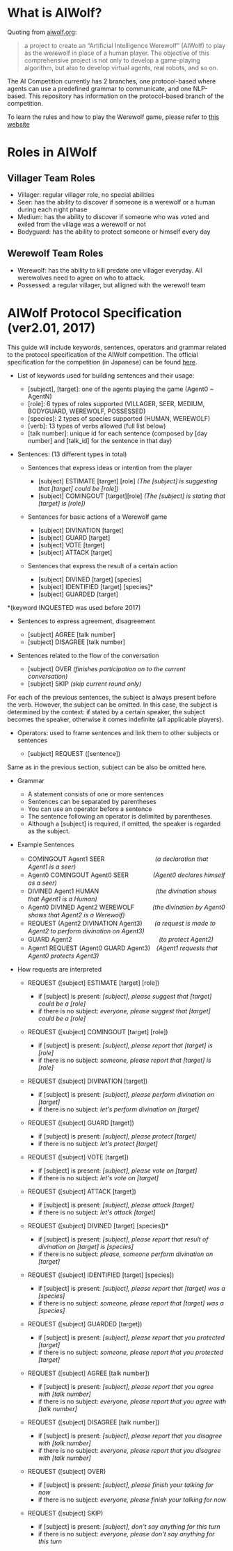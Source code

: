 # What is AIWolf?

Quoting from [aiwolf.org](http://aiwolf.org/en/introduction):

> a project to create an “Artificial Intelligence Werewolf” (AIWolf) to play as the werewolf in place of a human player. The objective of this comprehensive project is not only to develop a game-playing algorithm, but also to develop virtual agents, real robots, and so on. 

The AI Competition currently has 2 branches, one protocol-based where agents can use a predefined grammar to communicate, and one NLP-based. This repository has information on the protocol-based branch of the competition.

To learn the rules and how to play the Werewolf game, please refer to [this website](https://werewolf.chat/Main_Page)

# Roles in AIWolf

## Villager Team Roles

* Villager: regular villager role, no special abilities
* Seer: has the ability to discover if someone is a werewolf or a human during each night phase
* Medium: has the ability to discover if someone who was voted and exiled from the village was a werewolf or not
* Bodyguard: has the ability to protect someone or himself every day 

## Werewolf Team Roles

* Werewolf: has the ability to kill predate one villager everyday. All werewolves need to agree on who to attack.
* Possessed: a regular villager, but alligned with the werewolf team

# AIWolf Protocol Specification (ver2.01, 2017)

This guide will include keywords, sentences, operators and grammar related to the protocol specification of the AIWolf competition. The official specification for the competition (in Japanese) can be found [here](http://aiwolf.org/control-panel/wp-content/uploads/2014/03/protocol_2017-2.pdf).

* List of keywords used for building sentences and their usage: 

  * [subject], [target]: one of the agents playing the game (Agent0 ~ AgentN) 
  * [role]: 6 types of roles supported (VILLAGER, SEER, MEDIUM, BODYGUARD, WEREWOLF, POSSESSED)
  * [species]: 2 types of species supported (HUMAN, WEREWOLF)
  * [verb]: 13 types of verbs allowed (full list below)
  * [talk number]: unique id for each sentence (composed by [day number] and [talk_id] for the sentence in that day) 

* Sentences: (13 different types in total)

  * Sentences that express ideas or intention from the player
  
    * [subject] ESTIMATE [target] [role] *(The [subject] is suggesting that [target] could be [role])*
    * [subject] COMINGOUT  [target][role] *(The [subject] is stating that [target] is [role])*

  * Sentences for basic actions of a Werewolf game
  
    * [subject] DIVINATION [target]
    * [subject] GUARD [target]
    * [subject] VOTE [target]
    * [subject] ATTACK [target]

  * Sentences that express the result of a certain action

    * [subject] DIVINED [target] [species]
    * [subject] IDENTIFIED [target] [species]*
    * [subject] GUARDED [target]

*(keyword INQUESTED was used before 2017) 

  * Sentences to express agreement, disagreement

    * [subject] AGREE [talk number]
    * [subject] DISAGREE [talk number]
	
  * Sentences related to the flow of the conversation 

    * [subject] OVER *(finishes participation on to the current conversation)*
    * [subject] SKIP *(skip current round only)*
    
For each of the previous sentences, the subject is always present before the verb. However, the subject can be omitted. In this case, the subject is determined by the context: if stated by a certain speaker, the subject becomes the speaker, otherwise it comes indefinite (all applicable players).

* Operators: used to frame sentences and link them to other subjects or sentences

	* [subject] REQUEST ([sentence])

Same as in the previous section, subject can be also be omitted here.

* Grammar

    * A statement consists of one or more sentences
    * Sentences can be separated by parentheses
    * You can use an operator before a sentence
    * The sentence following an operator is delimited by parentheses. 
    * Although a [subject] is required, if omitted, the speaker is regarded as the subject.

* Example Sentences 

	* COMINGOUT Agent1 SEER　 　　　　　　　*(a declaration that Agent1 is a seer)* 
	* Agent0 COMINGOUT Agent0 SEER　　　　*(Agent0 declares himself as a seer)*
	* DIVINED Agent1 HUMAN 　　　　　　　　　*(the divination shows that Agent1 is a Human)*
	* Agent0 DIVINED Agent2 WEREWOLF　　　*(the divination by Agent0 shows that Agent2 is a Werewolf)*  
	* REQUEST (Agent2 DIVINATION Agent3)　　*(a request is made to Agent2 to perform divination on Agent3)*
	* GUARD Agent2 			　　　　　　　　　　　　　　*(to protect Agent2)*
	* Agent1 REQUEST (Agent0 GUARD Agent3)　*(Agent1 requests that Agent0 protects Agent3)*

* How requests are interpreted
	
	* REQUEST ([subject] ESTIMATE [target] [role])
		* if [subject] is present: *[subject], please suggest that [target] could be a [role]*
		* if there is no subject: *everyone, please suggest that [target] could be a [role]*

	* REQUEST ([subject] COMINGOUT [target] [role])
		* if [subject] is present: *[subject], please report that [target] is [role]*
		* if there is no subject: *someone, please report that [target] is [role]*
 
	* REQUEST ([subject] DIVINATION [target])
		* if [subject] is present: *[subject], please perform divination on [target]*
		* if there is no subject: *let's perform divination on [target]*

	* REQUEST ([subject] GUARD [target])
		* if [subject] is present: *[subject], please protect [target]*
		* if there is no subject: *let's protect [target]*

	* REQUEST ([subject] VOTE [target])
		* if [subject] is present: *[subject], please vote on [target]*
		* if there is no subject: *let's vote on [target]*

	* REQUEST ([subject] ATTACK [target])
		* if [subject] is present: *[subject], please attack [target]*
		* if there is no subject: *let's attack [target]*

	* REQUEST ([subject] DIVINED [target] [species])*
		* if [subject] is present: *[subject], please report that result of divination on [target] is [species]*
		* if there is no subject: *please, someone perform divination on [target]*

	* REQUEST ([subject] IDENTIFIED  [target] [species])
		* if [subject] is present: *[subject], please report that [target] was a [species]*
		* if there is no subject: *someone, please report that [target] was a [species]*

	* REQUEST ([subject] GUARDED  [target])
		* if [subject] is present: *[subject], please report that you protected [target]*
		* if there is no subject: *someone, please report that you protected [target]*

	* REQUEST ([subject] AGREE  [talk number])
		* if [subject] is present: *[subject], please report that you agree with [talk number]*
		* if there is no subject: *everyone, please report that you agree with [talk number]*

	* REQUEST ([subject] DISAGREE  [talk number])
		* if [subject] is present: *[subject], please report that you disagree with [talk number]*
		* if there is no subject: *everyone, please report that you disagree with [talk number]*

	* REQUEST ([subject] OVER)
		* if [subject] is present: *[subject], please finish your talking for now*
		* if there is no subject: *everyone, please finish your talking for now*

	* REQUEST ([subject] SKIP)
		* if [subject] is present: *[subject], don't say anything for this turn*
		* if there is no subject: *everyone, please don't say anything for this turn*
